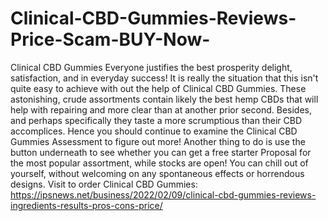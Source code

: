 # Clinical-CBD-Gummies-Reviews-Price-Scam-BUY-Now-
 Clinical CBD Gummies Everyone justifies the best prosperity delight, satisfaction, and in everyday success! It is really the situation that this isn't quite easy to achieve with out the help of Clinical CBD Gummies. These astonishing, crude assortments contain likely the best hemp CBDs that will help with repairing and more clear than at another prior second. Besides, and perhaps specifically they taste a more scrumptious than their CBD accomplices. Hence you should continue to examine the Clinical CBD Gummies Assessment to figure out more! Another thing to do is use the button underneath to see whether you can get a free starter Proposal for the most popular assortment, while stocks are open! You can chill out of yourself, without welcoming on any spontaneous effects or horrendous designs. Visit to order Clinical CBD Gummies: https://ipsnews.net/business/2022/02/09/clinical-cbd-gummies-reviews-ingredients-results-pros-cons-price/ 
